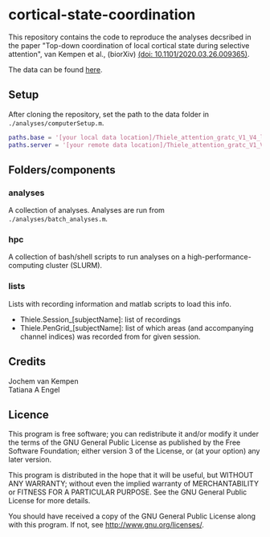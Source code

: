 # cortical-state-coordination

This repository contains the code to reproduce the analyses decsribed in the paper "Top-down coordination of local cortical state during selective attention", van Kempen et al., (biorXiv) [(doi: 10.1101/2020.03.26.009365)](https://www.biorxiv.org/content/10.1101/2020.03.26.009365v1).

The data can be found [here](https://gin.g-node.org/jochemvankempen/Thiele_attention_gratc_V1_V4_laminar).

## Setup
After cloning the repository, set the path to the data folder in `./analyses/computerSetup.m`.

```matlab
paths.base = '[your local data location]/Thiele_attention_gratc_V1_V4_laminar/'
paths.server = '[your remote data location]/Thiele_attention_gratc_V1_V4_laminar/'
```

## Folders/components

### analyses
A collection of analyses. Analyses are run from `./analyses/batch_analyses.m`.

### hpc
A collection of bash/shell scripts to run analyses on a high-performance-computing cluster (SLURM). 

### lists
Lists with recording information and matlab scripts to load this info. 
- Thiele.Session_[subjectName]: list of recordings
- Thiele.PenGrid_[subjectName]: list of which areas (and accompanying channel indices) was recorded from for given session.

## Credits
Jochem van Kempen  
Tatiana A Engel

## Licence
This program is free software; you can redistribute it and/or modify it under the terms of the GNU General Public License as published by the Free Software Foundation; either version 3 of the License, or (at your option) any later version.

This program is distributed in the hope that it will be useful, but WITHOUT ANY WARRANTY; without even the implied warranty of MERCHANTABILITY or FITNESS FOR A PARTICULAR PURPOSE. See the GNU General Public License for more details.

You should have received a copy of the GNU General Public License along with this program. If not, see http://www.gnu.org/licenses/.